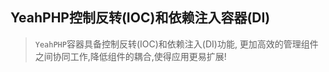 YeahPHP控制反转(IOC)和依赖注入容器(DI)
---

> `YeahPHP`容器具备控制反转(IOC)和依赖注入(DI)功能, 更加高效的管理组件之间协同工作,降低组件的耦合,使得应用更易扩展!